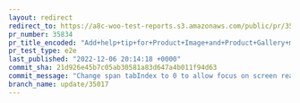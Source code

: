 ```yaml
---
layout: redirect
redirect_to: https://a8c-woo-test-reports.s3.amazonaws.com/public/pr/35834/e2e/index.html
pr_number: 35834
pr_title_encoded: "Add+help+tip+for+Product+Image+and+Product+Gallery+meta+boxes"
pr_test_type: e2e
last_published: "2022-12-06 20:14:18 +0000"
commit_sha: 21d926e45b7c05ab30581a83d647a4b011f94d63
commit_message: "Change span tabIndex to 0 to allow focus on screen readers"
branch_name: update/35017
---
```

